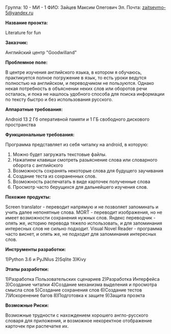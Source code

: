 Группа: 10 - МИ - 1
ФИО: Зайцев Максим Олегович
Эл. Почта: zaitsevmo-5@yandex.ru


**Название проэкта:**

Literature for fun


**Заказчик:**

Английский центр "Goodwilland"


**Проблемное поле:**

В центре изучения английского языка, в котором я обучаюсь, практикуется полное погружение в язык,
то есть уроки ведутся полностью на английском, и переводчиком не пользуются.
Однако некая потребность в объяснении неких слов или оборотов речи осталась,
и пока не нашлось удобного способа для поиска информации по тексту быстро и без использования русского.

**Аппаратные требования:**

Android 13 2 Гб оперативной памяти и 1 ГБ свободного дискового пространства

**Функциональные требования:**

Программа представляет из себя читалку на android, в которую:
1) Можно будет загружать текстовые файлы.
2) Нажатием клавиши смотреть разьяснение слова или словарного оборота с английского
3) Возможность сохранять некоторые слова для будущего заучивания
4) Создание теста из сохраненных слов.
5) Возможность распечатать в виде карточек полученные слова
6) Просмотр часто берущихся для дальнейшего изучения слов.


**Похожие продукты:**

Screen translator - переводит напрямую и не позволяет запоминать и учить далее непонятные слова.
MORT - переводит изображения, но не имеет возможности сохранения нужных слов.
Яндекс переводчик - опять же, историю перевода тяжело использовать, и для запоминания интересных слов не сильно подходит.
Visual Novel Reader - программа часто виснет, и опять же, не подходит для запоминания интересных слов.


**Инструменты разработки:**

1)Python 3.6 и PyJNIus
2)Sqlite
3)Kivy


**Этапы разработки:**

1)Разработка Пользовательских сценариев
2)Разработка Интерфейса
3)Создание читалки
4)Создание механизма выделения и просмотра смысла слов
5)Создание сохранения слов
6)Создание тестов
7)Искоренение багов
8)Подготовка к защите
9)Защита проэкта


**Возможные Риски:**

Возможные трудности с нахождением хорошего англо-русского словаря для приложения, и возможное некоректное отображение карточек при распечатке их.
